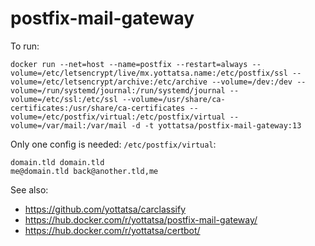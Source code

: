 postfix-mail-gateway
====================

To run:

    docker run --net=host --name=postfix --restart=always --volume=/etc/letsencrypt/live/mx.yottatsa.name:/etc/postfix/ssl --volume=/etc/letsencrypt/archive:/etc/archive --volume=/dev:/dev --volume=/run/systemd/journal:/run/systemd/journal --volume=/etc/ssl:/etc/ssl --volume=/usr/share/ca-certificates:/usr/share/ca-certificates --volume=/etc/postfix/virtual:/etc/postfix/virtual --volume=/var/mail:/var/mail -d -t yottatsa/postfix-mail-gateway:13

Only one config is needed: `/etc/postfix/virtual`:

    domain.tld domain.tld
    me@domain.tld back@another.tld,me

See also:
 * https://github.com/yottatsa/carclassify
 * https://hub.docker.com/r/yottatsa/postfix-mail-gateway/
 * https://hub.docker.com/r/yottatsa/certbot/
